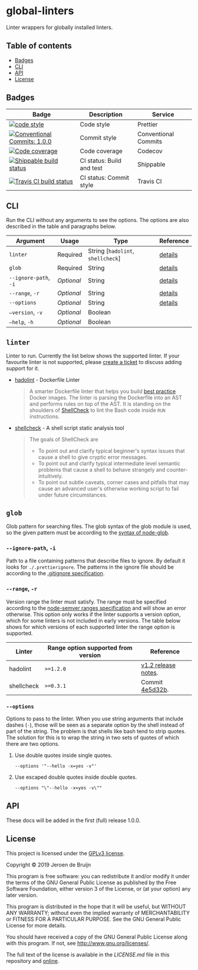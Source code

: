 # global-linters

Linter wrappers for globally installed linters.

## Table of contents

- [Badges](#badges)
- [CLI](#cli)
- [API](#api)
- [License](#license)

<a name="badges"></a>

## Badges

| Badge                                                                                                                                                                                                               | Description               | Service              |
| ------------------------------------------------------------------------------------------------------------------------------------------------------------------------------------------------------------------- | ------------------------- | -------------------- |
| <a href="https://github.com/prettier/prettier#readme"><img alt="code style" src="https://img.shields.io/badge/code_style-prettier-ff69b4.svg?style=flat-square"></a>                                                | Code style                | Prettier             |
| <a href="https://conventionalcommits.org"><img alt="Conventional Commits: 1.0.0" src="https://img.shields.io/badge/Conventional%20Commits-1.0.0-yellow.svg?style=flat-square"></a>                                  | Commit style              | Conventional Commits |
| <a href="https://codecov.io/gh/vidavidorra/global-linters"><img alt="Code coverage" src="https://img.shields.io/codecov/c/github/vidavidorra/global-linters/master?style=flat-square"></a>                          | Code coverage             | Codecov              |
| <a href="https://app.shippable.com/github/vidavidorra/global-linters/dashboard"><img alt="Shippable build status" src="https://img.shields.io/shippable/5ce5ad4ebbceea0007a23c7c/master.svg?style=flat-square"></a> | CI status: Build and test | Shippable            |
| <a href="https://travis-ci.org/vidavidorra/global-linters"><img alt="Travis CI build status" src="https://img.shields.io/travis/vidavidorra/global-linters?branch=master&style=flat-square"></a>                    | CI status: Commit style   | Travis CI            |

<a name="cli"></a>

## CLI

Run the CLI without any arguments to see the options. The options are also described in the table and paragraphs below.

| Argument              | Usage      | Type                              | Reference                   |
| --------------------- | ---------- | --------------------------------- | --------------------------- |
| `linter`              | Required   | String [`hadolint`, `shellcheck`] | [details](#cli-linter)      |
| `glob`                | Required   | String                            | [details](#cli-glob)        |
| `--ignore-path`, `-i` | _Optional_ | String                            | [details](#cli-ignore-path) |
| `--range`, `-r`       | _Optional_ | String                            | [details](#cli-range)       |
| `--options`           | _Optional_ | String                            | [details](#cli-options)     |
| `—version`, `-v`      | _Optional_ | Boolean                           |                             |
| `—help`, `-h`         | _Optional_ | Boolean                           |                             |

<a name="cli-linter"></a>

## `linter`

Linter to run. Currently the list below shows the supported linter. If your favourite linter is not supported, please [create a ticket](https://github.com/vidavidorra/global-linters/issues/new) to discuss adding support for it.

- [hadolint](https://github.com/hadolint/hadolint) - Dockerfile Linter

  > A smarter Dockerfile linter that helps you build [best practice](https://docs.docker.com/engine/userguide/eng-image/dockerfile_best-practices) Docker images. The linter is parsing the Dockerfile into an AST and performs rules on top of the AST. It is standing on the shoulders of [ShellCheck](https://github.com/koalaman/shellcheck) to lint the Bash code inside `RUN` instructions.

- [shellcheck](https://github.com/koalaman/shellcheck) - A shell script static analysis tool

  > The goals of ShellCheck are
  >
  > - To point out and clarify typical beginner's syntax issues that cause a shell to give cryptic error messages.
  > - To point out and clarify typical intermediate level semantic problems that cause a shell to behave strangely and counter-intuitively.
  > - To point out subtle caveats, corner cases and pitfalls that may cause an advanced user's otherwise working script to fail under future circumstances.

<a name="cli-glob"></a>

## `glob`

Glob pattern for searching files. The glob syntax of the glob module is used, so the given pattern must be according to the [syntax of node-glob](https://github.com/isaacs/node-glob#glob-primer).

<a name="cli-ignore-path"></a>

### `--ignore-path`, `-i`

Path to a file containing patterns that describe files to ignore. By default it looks for `./.prettierignore`. The patterns in the ignore file should be according to the [.gitignore specification](http://git-scm.com/docs/gitignore).

<a name="cli-range"></a>

### `--range`, `-r`

Version range the linter must satisfy. The range must be specified according to the [node-semver ranges specification](https://github.com/npm/node-semver#ranges) and will show an error otherwise. This option only works if the linter supports a version option, which for some linters is not included in early versions. The table below shows for which versions of each supported linter the range option is supported.

| Linter     | Range option supported from version | Reference                                                                     |
| ---------- | ----------------------------------- | ----------------------------------------------------------------------------- |
| hadolint   | `>=1.2.0`                           | [v1.2 release notes](https://github.com/hadolint/hadolint/releases/tag/v1.2). |
| shellcheck | `>=0.3.1`                           | Commit [4e5d32b](https://github.com/koalaman/shellcheck/commit/4e5d32b).      |

<a name="cli-options"></a>

### `--options`

Options to pass to the linter. When you use string arguments that include dashes (`-`), those will be seen as a separate option by the shell instead of part of the string. The problem is that shells like bash tend to strip quotes. The solution for this is to wrap the string in two sets of quotes of which there are two options.

1. Use double quotes inside single quotes.

   ```shell
   --options '"--hello -x=yes -v"'
   ```

2. Use escaped double quotes inside double quotes.

   ```shell
   --options "\"--hello -x=yes -v\""
   ```

<a name="api"></a>

## API

These docs will be added in the first (full) release 1.0.0.

<a name="license"></a>

## License

This project is licensed under the [GPLv3 license](https://www.gnu.org/licenses/gpl.html).

Copyright © 2019 Jeroen de Bruijn

This program is free software: you can redistribute it and/or modify
it under the terms of the GNU General Public License as published by
the Free Software Foundation, either version 3 of the License, or
(at your option) any later version.

This program is distributed in the hope that it will be useful,
but WITHOUT ANY WARRANTY; without even the implied warranty of
MERCHANTABILITY or FITNESS FOR A PARTICULAR PURPOSE. See the
GNU General Public License for more details.

You should have received a copy of the GNU General Public License
along with this program. If not, see <http://www.gnu.org/licenses/>.

The full text of the license is available in the _LICENSE.md_ file in this repository and [online](https://www.gnu.org/licenses/gpl.html).

